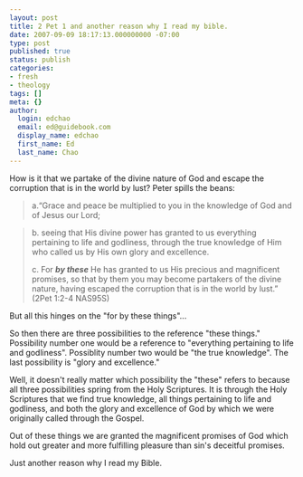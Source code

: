 ```yaml
---
layout: post
title: 2 Pet 1 and another reason why I read my bible.
date: 2007-09-09 18:17:13.000000000 -07:00
type: post
published: true
status: publish
categories:
- fresh
- theology
tags: []
meta: {}
author:
  login: edchao
  email: ed@guidebook.com
  display_name: edchao
  first_name: Ed
  last_name: Chao
---
```

<p>How is it that we partake of the divine nature of God and escape the corruption that is in the world by lust? Peter spills the beans:</p>
<blockquote><p>a.“Grace and peace be multiplied to you in the knowledge of God and of Jesus our Lord;</p></blockquote>
<blockquote><p>b.   seeing that His divine power has granted to us everything pertaining to life and godliness, through the true knowledge of Him who called us by His own glory and excellence.</p>
<p>c.    For <strong><em>by these</em></strong> He has granted to us His precious and magnificent promises, so that by them you may become partakers of the divine nature, having escaped the corruption that is in the world by lust.” (2Pet 1:2-4 NAS95S)</p></blockquote>
<p>But all this hinges on the "for by these things"...</p>
<p>So then there are three possibilities to the reference "these things."  Possibility number one would be a reference to "everything pertaining to life and godliness".  Possiblity number two would be "the true knowledge".  The last possibility is "glory and excellence."</p>
<p>Well, it doesn't really matter which possibility the "these" refers to because all three possibilities spring from the Holy Scriptures.  It is through the Holy Scriptures that we find true knowledge, all things pertaining to life and godliness, and both the glory and excellence of God by which we were originally called through the Gospel.</p>
<p>Out of these things we are granted the magnificent promises of God which hold out greater and more fulfilling pleasure than sin's deceitful promises.</p>
<p>Just another reason why I read my Bible.</p>
